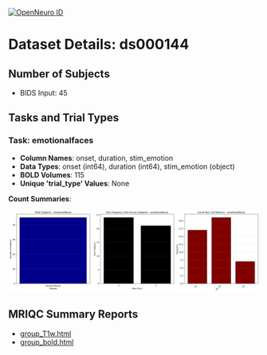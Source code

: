 [![OpenNeuro ID](https://img.shields.io/badge/OpenNeuro_Dataset-ds000144-blue?style=for-the-badge)](https://openneuro.org/datasets/ds000144)

# Dataset Details: ds000144

## Number of Subjects
- BIDS Input: 45

## Tasks and Trial Types
### Task: emotionalfaces
- **Column Names**: onset, duration, stim_emotion
- **Data Types**: onset (int64), duration (int64), stim_emotion (object)
- **BOLD Volumes**: 115
- **Unique 'trial_type' Values**: None

**Count Summaries**:

![emotionalfaces emotionalfaces_summary.png](basics_out/emotionalfaces_summary.png)

## MRIQC Summary Reports
- [group_T1w.html](https://htmlpreview.github.io/?https://github.com/demidenm/openneuro_glmfitlins/blob/main/statsmodel_specs/ds000144/mriqc_summary/group_T1w.html)
- [group_bold.html](https://htmlpreview.github.io/?https://github.com/demidenm/openneuro_glmfitlins/blob/main/statsmodel_specs/ds000144/mriqc_summary/group_bold.html)
